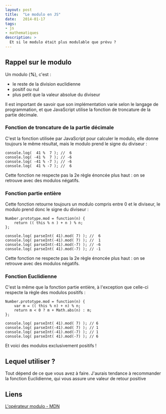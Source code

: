 ```yaml
---
layout: post
title:  "Le modulo en JS"
date:   2014-01-17
tags: 
- js 
- mathematiques
description: >
  Et si le modulo était plus modulable que prévu ?
---
```


## Rappel sur le modulo

Un modulo (***%***), c'est :

 - le reste de la division euclidienne
 - positif ou nul
 - plus petit que la valeur absolue du diviseur

Il est important de savoir que son implémentation varie selon le langage de programmation, et que JavaScript utilise la fonction de troncature de la partie décimale.

### Fonction de troncature de la partie décimale

C'est la fonction utilisée par JavaScript pour calculer le modulo, elle donne toujours le même résultat, mais le modulo prend le signe du diviseur :

	console.log(  41 %  7 ); //  6
	console.log( -41 %  7 ); // -6
	console.log( -41 % -7 ); // -6
	console.log(  41 % -7 ); //  6

Cette fonction ne respecte pas la 2e règle énoncée plus haut : on se retrouve avec des modulos négatifs.

### Fonction partie entière

Cette fonction retourne toujours un modulo compris entre 0 et le diviseur, le modulo prend donc le signe du diviseur :

	Number.prototype.mod = function(n) {
		return (( this % n ) + n ) % n;
	};

	console.log( parseInt( 41).mod( 7) ); //  6
	console.log( parseInt(-41).mod( 7) ); //  1
	console.log( parseInt(-41).mod(-7) ); // -6
	console.log( parseInt( 41).mod(-7) ); // -1

Cette fonction ne respecte pas la 2e règle énoncée plus haut : on se retrouve avec des modulos négatifs.

### Fonction Euclidienne

C'est la même que la fonction partie entière, à l'exception que celle-ci respecte la règle des modulos positifs :

	Number.prototype.mod = function(n) {
		var m = (( this % n) + n) % n;
		return m < 0 ? m + Math.abs(n) : m;
	};

	console.log( parseInt( 41).mod( 7) ); // 6
	console.log( parseInt(-41).mod( 7) ); // 1
	console.log( parseInt(-41).mod(-7) ); // 1
	console.log( parseInt( 41).mod(-7) ); // 6

Et voici des modulos exclusivement positifs !

## Lequel utiliser ?

Tout dépend de ce que vous avez à faire. J'aurais tendance à recommander la fonction Euclidienne, qui vous assure une valeur de retour positive


## Liens
[L'opérateur modulo - MDN](https://developer.mozilla.org/en-US/docs/Web/JavaScript/Reference/Operators/Arithmetic_Operators#.25_.28Modulus.29)   